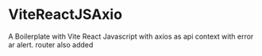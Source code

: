 # ViteReactJSAxio
 A Boilerplate with Vite React Javascript with axios as api context with error ar alert. router also added
